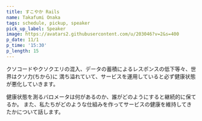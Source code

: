 ```yaml
---
title: すこやか Rails
name: Takafumi Onaka
tags: schedule, pickup, speaker
pick_up_label: Speaker
image: https://avatars2.githubusercontent.com/u/203046?v=2&s=400
p_date: 11/1
p_time: '15:30'
p_length: 15
---
```


クソコードやクソクエリの混入、データの蓄積によるレスポンスの低下等々、世界はクソ力(ちから)に
満ち溢れていて、サービスを運用していると必ず健康状態が悪化していきます。

健康状態を測るバロメータは何があるのか、誰がどのようにすると継続的に保てるか。
また、私たちがどのような仕組みを作ってサービスの健康を維持してきたかについて話します。

